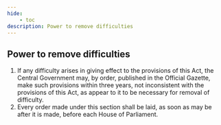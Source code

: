 ```yaml
---
hide:
    - toc
description: Power to remove difficulties
---
```


## Power to remove difficulties

1. If any difficulty arises in giving effect to the provisions of this Act, the Central Government may, by order, published in the Official Gazette, make such provisions within three years, not inconsistent with the provisions of this Act, as appear to it to be necessary for removal of difficulty.
2. Every order made under this section shall be laid, as soon as may be after it is made, before each House of Parliament.
